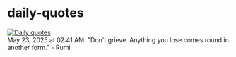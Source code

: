 # daily-quotes
[![Daily quotes](https://github.com/ceepu8/daily-quotes/actions/workflows/daily-quote.yml/badge.svg)](https://github.com/ceepu8/daily-quotes/actions/workflows/daily-quote.yml)<br/>
May 23, 2025 at 02:41 AM: "Don't grieve. Anything you lose comes round in another form." - Rumi
